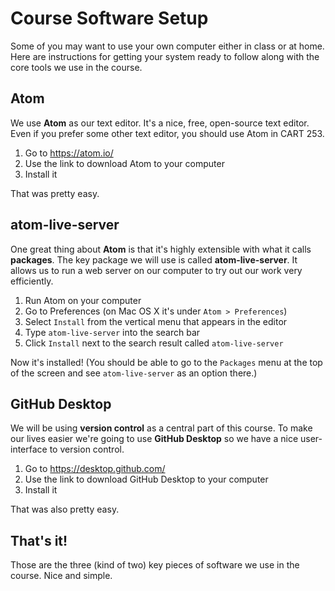 # Course Software Setup

Some of you may want to use your own computer either in class or at home. Here are instructions for getting your system ready to follow along with the core tools we use in the course.

## Atom

We use __Atom__ as our text editor. It's a nice, free, open-source text editor. Even if you prefer some other text editor, you should use Atom in CART 253.

1. Go to https://atom.io/
1. Use the link to download Atom to your computer
1. Install it

That was pretty easy.

## atom-live-server

One great thing about __Atom__ is that it's highly extensible with what it calls __packages__. The key package we will use is called __atom-live-server__. It allows us to run a web server on our computer to try out our work very efficiently.

1. Run Atom on your computer
1. Go to Preferences (on Mac OS X it's under `Atom > Preferences`)
1. Select `Install` from the vertical menu that appears in the editor
1. Type `atom-live-server` into the search bar
1. Click `Install` next to the search result called `atom-live-server`

Now it's installed! (You should be able to go to the `Packages` menu at the top of the screen and see `atom-live-server` as an option there.)

## GitHub Desktop

We will be using __version control__ as a central part of this course. To make our lives easier we're going to use __GitHub Desktop__ so we have a nice user-interface to version control.

1. Go to https://desktop.github.com/
1. Use the link to download GitHub Desktop to your computer
1. Install it

That was also pretty easy.

## That's it!

Those are the three (kind of two) key pieces of software we use in the course. Nice and simple.
